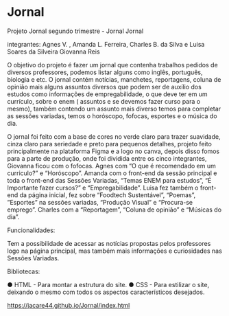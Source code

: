 # Jornal

 Projeto Jornal segundo trimestre - Jornal Jornal

integrantes: Agnes V. , Amanda L. Ferreira, Charles B. da Silva e Luisa Soares da Silveira Giovanna Reis

O objetivo do projeto é fazer um jornal que contenha trabalhos pedidos de diversos professores, podemos listar alguns como inglês, português, biologia e etc. O jornal contém notícias, manchetes, reportagens, coluna de opinião mais alguns assuntos diversos que podem ser de auxílio dos estudos como informações de empregabilidade, o que deve ter em um currículo, sobre o enem ( assuntos e se devemos fazer curso para o mesmo), também contendo um assunto mais diverso temos para completar as sessões variadas, temos o horóscopo, fofocas, esportes e o música do dia. 

O jornal foi feito com a base de cores no verde claro para trazer suavidade, cinza claro para seriedade e preto para pequenos detalhes, projeto feito principalmente na plataforma Figma e a logo no canva, depois disso fomos para a parte de produção, onde foi dividida entre os cinco integrantes, Giovanna ficou com o fofocas.
Agnes com “O que é recomendado em um curriculo?” e “Horóscopo”.
Amanda com o front-end da sessão principal e toda o front-end das Sessões Variadas, “Temas ENEM para estudos”, “É Importante fazer cursos?” e “Empregabilidade”.
 Luisa fez também o front-end da página inicial, fez sobre “Foodtech Sustentável”, “Poemas”, ”Esportes” na sessões variadas, “Produção Visual” e “Procura-se emprego”.
 Charles com a “Reportagem”, “Coluna de opinião” e “Músicas do dia”.


Funcionalidades: 

Tem a possibilidade de acessar as notícias propostas pelos professores logo na página principal, mas também mais informações e curiosidades nas Sessões Variadas.



 Bibliotecas: 

● HTML - Para montar a estrutura do site.
● CSS - Para estilizar o site, deixando o mesmo com todos os aspectos característicos desejados.

https://jacare44.github.io/Jornal/index.html
